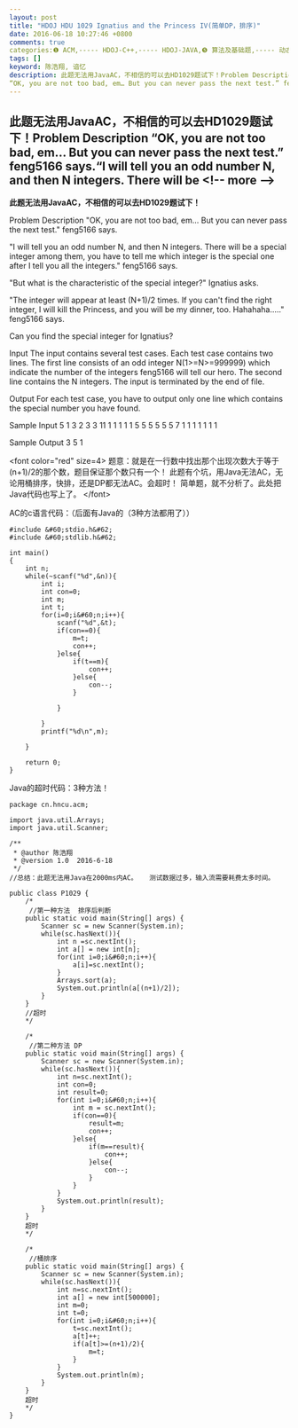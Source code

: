 ```yaml
---
layout: post
title: "HDOJ HDU 1029 Ignatius and the Princess IV(简单DP，排序)"
date: 2016-06-18 10:27:46 +0800
comments: true
categories:❶ ACM,----- HDOJ-C++,----- HDOJ-JAVA,❺ 算法及基础题,----- 动态规划（DP）
tags: []
keyword: 陈浩翔, 谙忆
description: 此题无法用JavaAC，不相信的可以去HD1029题试下！Problem Description 
“OK, you are not too bad, em… But you can never pass the next test.” feng5166 says.“I will tell you an odd number N, and then N integers. There will be 
---
```



此题无法用JavaAC，不相信的可以去HD1029题试下！Problem Description 
“OK, you are not too bad, em… But you can never pass the next test.” feng5166 says.“I will tell you an odd number N, and then N integers. There will be
&#60;!-- more --&#62;
----------

**此题无法用JavaAC，不相信的可以去HD1029题试下！**

Problem Description
"OK, you are not too bad, em... But you can never pass the next test." feng5166 says.

"I will tell you an odd number N, and then N integers. There will be a special integer among them, you have to tell me which integer is the special one after I tell you all the integers." feng5166 says.

"But what is the characteristic of the special integer?" Ignatius asks.

"The integer will appear at least (N+1)/2 times. If you can't find the right integer, I will kill the Princess, and you will be my dinner, too. Hahahaha....." feng5166 says.

Can you find the special integer for Ignatius?

 

Input
The input contains several test cases. Each test case contains two lines. The first line consists of an odd integer N(1>=N>=999999) which indicate the number of the integers feng5166 will tell our hero. The second line contains the N integers. The input is terminated by the end of file.

 

Output
For each test case, you have to output only one line which contains the special number you have found.

 

Sample Input
5
1 3 2 3 3
11
1 1 1 1 1 5 5 5 5 5 5
7
1 1 1 1 1 1 1
 

Sample Output
3
5
1


&#60;font color="red" size=4&#62;
题意：就是在一行数中找出那个出现次数大于等于(n+1)/2的那个数，题目保证那个数只有一个！
此题有个坑，用Java无法AC，无论用桶排序，快排，还是DP都无法AC。会超时！
简单题，就不分析了。此处把Java代码也写上了。
&#60;/font&#62;

AC的c语言代码：（后面有Java的（3种方法都用了））

```
#include &#60;stdio.h&#62;
#include &#60;stdlib.h&#62;

int main()
{
    int n;
    while(~scanf("%d",&n)){
        int i;
        int con=0;
        int m;
        int t;
        for(i=0;i&#60;n;i++){
            scanf("%d",&t);
            if(con==0){
                m=t;
                con++;
            }else{
                if(t==m){
                    con++;
                }else{
                    con--;
                }

            }

        }
        printf("%d\n",m);

    }

    return 0;
}

```

Java的超时代码：3种方法！

```
package cn.hncu.acm;

import java.util.Arrays;
import java.util.Scanner;

/**
 * @author 陈浩翔
 * @version 1.0  2016-6-18
 */
//总结：此题无法用Java在2000ms内AC。   测试数据过多，输入流需要耗费太多时间。

public class P1029 {
	/*
	 //第一种方法  排序后判断
	public static void main(String[] args) {
		Scanner sc = new Scanner(System.in);
		while(sc.hasNext()){
			int n =sc.nextInt();
			int a[] = new int[n];
			for(int i=0;i&#60;n;i++){
				a[i]=sc.nextInt();
			}
			Arrays.sort(a);
			System.out.println(a[(n+1)/2]);
		}
	}
	//超时
	*/
	
	/*
	 //第二种方法 DP
	public static void main(String[] args) {
		Scanner sc = new Scanner(System.in);
		while(sc.hasNext()){
			int n=sc.nextInt();
			int con=0;
			int result=0;
			for(int i=0;i&#60;n;i++){
				int m = sc.nextInt();
				if(con==0){
					result=m;
					con++;
				}else{
					if(m==result){
						con++;
					}else{
						con--;
					}
				}
			}
			System.out.println(result);
		}
	}
	超时
	*/
	
	/*
	 //桶排序
	public static void main(String[] args) {
		Scanner sc = new Scanner(System.in);
		while(sc.hasNext()){
			int n=sc.nextInt();
			int a[] = new int[500000];
			int m=0;
			int t=0;
			for(int i=0;i&#60;n;i++){
				t=sc.nextInt();
				a[t]++;
				if(a[t]>=(n+1)/2){
					m=t;
				}
			}
			System.out.println(m);
		}
	}
	超时
	*/
}

```

